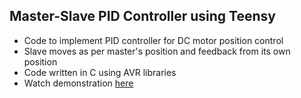 ## Master-Slave PID Controller using Teensy 
- Code to implement PID controller for DC motor position control
- Slave moves as per master's position and feedback from its own position
- Code written in C using AVR libraries
- Watch demonstration [here](https://photos.app.goo.gl/g9ieT1brPVYtBAnL8)
